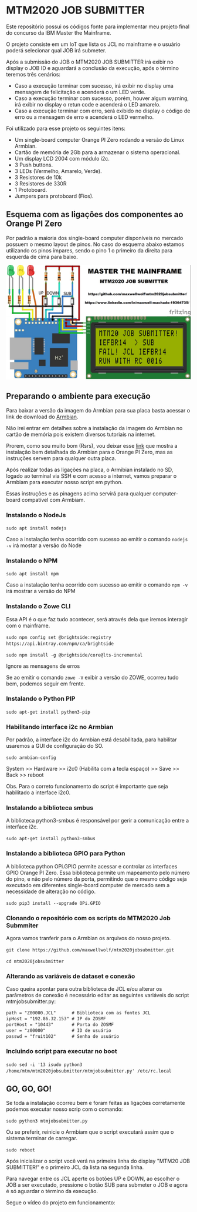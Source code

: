 # MTM2020 JOB SUBMITTER

Este repositório possui os códigos fonte para implementar meu projeto final do concurso da IBM Master the Mainframe.

O projeto consiste em um IoT que lista os JCL no mainframe e o usuário poderá selecionar qual JOB irá submeter.

Após a submissão do JOB o MTM2020 JOB SUBMITTER irá exibir no display o JOB ID e aguardará a conclusão da execução, após o término teremos três cenários:
* Caso a execução terminar com sucesso, irá exibir no display uma mensagem de felicitação e acenderá o um LED verde.
* Caso a execução terminar com sucesso, porém, houver algum warning, irá exibir no display o retun code e acenderá o LED amarelo.
* Caso a execução terminar com erro, será exibido no display o código de erro ou a mensagem de erro e acenderá o LED vermelho.

Foi utilizado para esse projeto os seguintes itens:
- Um single-board computer Orange PI Zero rodando a versão do Linux Armbian.
- Cartão de memória de 2Gb para a armazenar o sistema operacional.
- Um display LCD 2004 com módulo i2c.
- 3 Push buttons.
- 3 LEDs (Vermelho, Amarelo, Verde).
- 3 Resistores de 10k
- 3 Resistores de 330R
- 1 Protoboard.
- Jumpers para protoboard (Fios).

## Esquema com as ligações dos componentes ao Orange PI Zero

Por padrão a maioria dos single-board computer disponíveis no mercado possuem o mesmo layout de pinos.
No caso do esquema abaixo estamos utilizando os pinos ímpares, sendo o pino 1 o primeiro da direita para esquerda de cima para baixo.

![Schema](https://github.com/maxwellwolf/mtm2020jobsubmitter/blob/master/Pinouts.jpg?raw=true)

## Preparando o ambiente para execução

Para baixar a versão da imagem do Armbian para sua placa basta acessar o link de download do [Armbian](https://www.armbian.com/download/).

Não irei entrar em detalhes sobre a instalação da imagem do Armbian no cartão de memória pois existem diversos tutoriais na internet.

Prorem, como sou muito bom (Rsrs),  vou deixar esse [link](https://www.albertogonzalez.net/how-to-install-armbian-debian-on-an-orange-pi-zero/) que mostra a instalação bem detalhada do Armbian para o Orange PI Zero, mas as instruções servem para qualquer outra placa.

Após realizar todas as ligações na placa, o Armibian instalado no SD, logado ao terminal via SSH e com acesso a internet,  vamos preparar o Armbiam para executar nosso script em python.

Essas instruções e as pinagens acima servirá para qualquer computer-board compatível com Armbiam.


### Instalando o NodeJs

`sudo apt install nodejs`

Caso a instalação tenha ocorrido com sucesso ao emitir o comando `nodejs -v` irá mostar a versão do Node

### Instalando o NPM

`sudo apt install npm`

Caso a instalação tenha ocorrido com sucesso ao emitir o comando `npm -v` irá mostrar a versão do NPM

### Instalando o Zowe CLI

Essa API é o que faz tudo acontecer, será através dela que iremos interagir com o mainframe.

`sudo npm config set @brightside:registry https://api.bintray.com/npm/ca/brightside`

`sudo npm install -g @brightside/core@lts-incremental`

Ignore as mensagens de erros

Se ao emitir o comando `zowe -V` exibir a versão do ZOWE, ocorreu tudo bem, podemos seguir em frente.

### Instalando o Python PIP

`sudo apt-get install python3-pip`

### Habilitando interface i2c no Armbian

Por padrão, a interface i2c do Armbian está desabilitada, para habilitar usaremos a GUI de configuração do SO.

`sudo armbian-config`

System >> Hardware >> i2c0 (Habilita com a tecla espaço) >> Save >> Back >> reboot

Obs. Para o correto funcionamento do script é importante que seja habilitado a interface i2c0.

### Instalando a biblioteca smbus

A biblioteca python3-smbus é responsável por gerir a comunicação entre a interface i2c.

`sudo apt-get install python3-smbus`

### Instalando a biblioteca GPIO para Python

A biblioteca python OPi.GPIO permite acessar e controlar as interfaces GPIO Orange PI Zero.
Essa biblioteca permite um mapeamento pelo número do pino, e não pelo número da porta, permitindo que o mesmo código seja executado em diferentes single-board computer de mercado sem a necessidade de alteração no código.

`sudo pip3 install --upgrade OPi.GPIO`

### Clonando o repositório com os scripts do MTM2020 Job Submmiter

Agora vamos tranferir para o Armbian os arquivos do nosso projeto.

`git clone https://github.com/maxwellwolf/mtm2020jobsubmitter.git`

`cd mtm2020jobsubmitter`

### Alterando as variáveis de dataset e conexão

Caso queira apontar para outra biblioteca de JCL e/ou alterar os parâmetros de conexão é necessário editar as seguintes variáveis do script mtmjobsubmitter.py:

```
path = "Z00000.JCL"      # Biblioteca com as fontes JCL
ipHost = "192.86.32.153" # IP do ZOSMF
portHost = "10443"       # Porta do ZOSMF
user = "z00000"          # ID de usuário
passwd = "fruit102"      # Senha de usuário
```  

### Incluindo script para executar no boot

`sudo sed -i '13 isudo python3 /home/mtm/mtm2020jobsubmitter/mtmjobsubmitter.py' /etc/rc.local`

## GO, GO, GO!

Se toda a instalação ocorreu bem e foram feitas as ligações corretamente podemos executar nosso scrip com o comando:

`sudo python3 mtmjobsubmitter.py`

Ou se preferir, reinicie o Armbiam que o script executará assim que o sistema terminar de carregar.

`sudo reboot`

Após inicializar o script você verá na primeira linha do display "MTM20 JOB SUBMITTER!" e o primeiro JCL da lista na segunda linha.

Para navegar entre os JCL aperte os botões UP e DOWN, ao escolher o JOB a ser executado, pressione o botão SUB para submeter o JOB e agora é só aguardar o término da execução.

Segue o vídeo do projeto em funcionamento:
